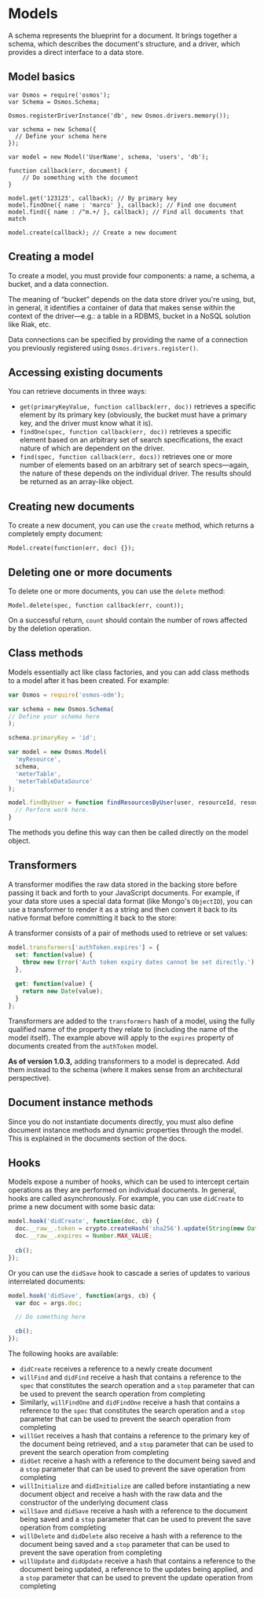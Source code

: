 # Models

A schema represents the blueprint for a document. It brings together a schema, which describes the document's structure, and a driver, which provides a direct interface to a data store.

## Model basics

    var Osmos = require('osmos');
    var Schema = Osmos.Schema;
    
    Osmos.registerDriverInstance('db', new Osmos.drivers.memory());

    var schema = new Schema({
      // Define your schema here
    });
    
    var model = new Model('UserName', schema, 'users', 'db');
    
    function callback(err, document) {
        // Do something with the document
    }
    
    model.get('123123', callback); // By primary key
    model.findOne({ name : 'marco' }, callback); // Find one document
    model.find({ name : /^m.+/ }, callback); // Find all documents that match
    
    model.create(callback); // Create a new document
    
## Creating a model

To create a model, you must provide four components: a name, a schema, a bucket, and a data connection.

The meaning of “bucket” depends on the data store driver you're using, but, in general, it identifies a container of data that makes sense within the context of the driver—e.g.: a table in a RDBMS, bucket in a NoSQL solution like Riak, etc.

Data connections can be specified by providing the name of a connection you previously registered using `Osmos.drivers.register()`.

## Accessing existing documents

You can retrieve documents in three ways:

- `get(primaryKeyValue, function callback(err, doc))` retrieves a specific element by its primary key (obviously, the bucket must have a primary key, and the driver must know what it is).
- `findOne(spec, function callback(err, doc))` retrieves a specific element based on an arbitrary set of search specifications, the exact nature of which are dependent on the driver.
- `find(spec, function callback(err, docs))` retrieves one or more number of elements based on an arbitrary set of search specs—again, the nature of these depends on the individual driver. The results should be returned as an array-like object.

## Creating new documents

To create a new document, you can use the `create` method, which returns a completely empty document:

    Model.create(function(err, doc) {});

## Deleting one or more documents

To delete one or more documents, you can use the `delete` method:

    Model.delete(spec, function callback(err, count));
    
On a successful return, `count` should contain the number of rows affected by the deletion operation.

## Class methods

Models essentially act like class factories, and you can add class methods to a model after it has been created. For example:

```javascript
var Osmos = require('osmos-odm');

var schema = new Osmos.Schema(
// Define your schema here
);

schema.primaryKey = 'id';

var model = new Osmos.Model(
  'myResource',
  schema,
  'meterTable',
  'meterTableDataSource'
);

model.findByUser = function findResourcesByUser(user, resourceId, resourceType, cb) {
  // Perform work here.
}
```

The methods you define this way can then be called directly on the model object.

## Transformers

A transformer modifies the raw data stored in the backing store before passing it back and forth to your JavaScript documents. For example, if your data store uses a special data format (like Mongo's `ObjectID`), you can use a transformer to render it as a string and then convert it back to its native format before committing it back to the store:

A transformer consists of a pair of methods used to retrieve or set values:

```javascript
model.transformers['authToken.expires'] = {
  set: function(value) {
    throw new Error('Auth token expiry dates cannot be set directly.');
  },
  
  get: function(value) {
    return new Date(value);
  }
};
```

Transformers are added to the `transformers` hash of a model, using the fully qualified name of the property they relate to (including the name of the model itself). The example above will apply to the `expires` property of documents created from the `authToken` model.

**As of version 1.0.3,** adding transformers to a model is deprecated. Add them instead to the schema (where it makes sense from an architectural perspective).

## Document instance methods

Since you do not instantiate documents directly, you must also define document instance methods and dynamic properties through the model. This is explained in the documents section of the docs.

## Hooks

Models expose a number of hooks, which can be used to intercept certain operations as they are performed on individual documents. In general, hooks are called asynchronously. For example, you can use `didCreate` to prime a new document with some basic data:

```javascript
model.hook('didCreate', function(doc, cb) {
  doc.__raw__.token = crypto.createHash('sha256').update(String(new Date().getTime()) + Math.random()).digest('hex');
  doc.__raw__.expires = Number.MAX_VALUE;
  
  cb();
});
```

Or you can use the `didSave` hook to cascade a series of updates to various interrelated documents:

```javascript
model.hook('didSave', function(args, cb) {
  var doc = args.doc;

  // Do something here

  cb();
});
```

The following hooks are available:

- `didCreate` receives a reference to a newly create document
- `willFind` and `didFind` receive a hash that contains a reference to the `spec` that constitutes the search operation and a `stop` parameter that can be used to prevent the search operation from completing
- Similarly, `willFindOne` and `didFindOne` receive a hash that contains a reference to the `spec` that constitutes the search operation and a `stop` parameter that can be used to prevent the search operation from completing
- `willGet` receives a hash that contains a reference to the primary key of the document being retrieved, and a `stop` parameter that can be used to prevent the search operation from completing
- `didGet`  receive a hash with a reference to the document being saved and a `stop` parameter that can be used to prevent the save operation from completing
- `willInitialize` and `didInitialize` are called before instantiating a new document object and receive a hash with the raw data and the constructor of the underlying document class
- `willSave` and `didSave` receive a hash with a reference to the document being saved and a `stop` parameter that can be used to prevent the save operation from completing
- `willDelete` and `didDelete` also receive a hash with a reference to the document being saved and a `stop` parameter that can be used to prevent the save operation from completing
- `willUpdate` and `didUpdate` receive a hash that contains a reference to the document being updated, a reference to the updates being applied, and a `stop` parameter that can be used to prevent the update operation from completing

